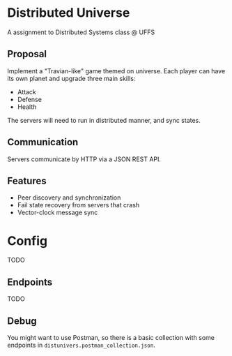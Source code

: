 # Distributed Universe

A assignment to Distributed Systems class @ UFFS

## Proposal

Implement a "Travian-like" game themed on universe. Each player can have its own planet and upgrade
three main skills:

 - Attack
 - Defense
 - Health

The servers will need to run in distributed manner, and sync states.

## Communication

Servers communicate by HTTP via a JSON REST API.

## Features

 - Peer discovery and synchronization
 - Fail state recovery from servers that crash
 - Vector-clock message sync

# Config

TODO

## Endpoints

TODO

## Debug

You might want to use Postman, so there is a basic collection with some endpoints in
`distunivers.postman_collection.json`.
